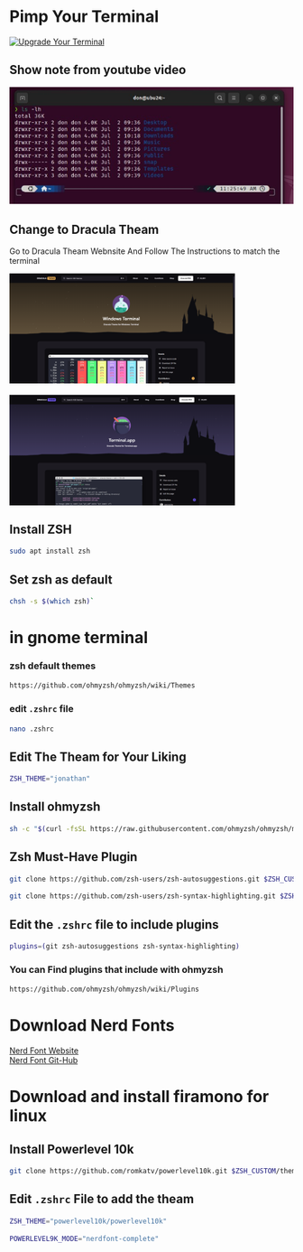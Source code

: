 # Pimp Your Terminal

[![Upgrade Your Terminal](https://img.youtube.com/vi/80PHRWH84Tc/maxresdefault.jpg)](https://youtu.be/80PHRWH84Tc)

## Show note from youtube video

![term.jpg](/img/term.jpg)

## Change to Dracula Theam

Go to Dracula Theam Webnsite And Follow The Instructions to match the terminal 

<div style="display: flex; gap: 20px; flex-wrap: wrap;">
  <img src="img/theam-dracula.png" alt="draculaIMG1" width="400"/>
  <img src="img/theam-dracula2.png" alt="draculaIMG2" width="400"/>
  <!-- add more images as needed -->
</div>

## Install ZSH

```bash
sudo apt install zsh
```

## Set zsh as default

```bash
chsh -s $(which zsh)`
```

# in gnome terminal

### zsh default themes

```bash
https://github.com/ohmyzsh/ohmyzsh/wiki/Themes
```

### edit `.zshrc` file 

```bash
nano .zshrc
```

## Edit The Theam for Your Liking 

```bash
ZSH_THEME="jonathan"
```

## Install ohmyzsh

```bash
sh -c "$(curl -fsSL https://raw.githubusercontent.com/ohmyzsh/ohmyzsh/master/tools/install.sh)"`
```

## Zsh Must-Have Plugin

```bash
git clone https://github.com/zsh-users/zsh-autosuggestions.git $ZSH_CUSTOM/plugins/zsh-autosuggestions`
```

```bash
git clone https://github.com/zsh-users/zsh-syntax-highlighting.git $ZSH_CUSTOM/plugins/zsh-syntax-highlighting`
```

## Edit the `.zshrc` file to include plugins

```bash
plugins=(git zsh-autosuggestions zsh-syntax-highlighting)
```

### You can Find plugins that include with ohmyzsh

```bash
https://github.com/ohmyzsh/ohmyzsh/wiki/Plugins
```

# Download Nerd Fonts 
[Nerd Font Website](https://www.nerdfonts.com/)
<br>
[Nerd Font Git-Hub](https://github.com/ryanoasis/nerd-fonts/tree/master/patched-fonts/FiraMono)

# Download and install firamono for linux

## Install Powerlevel 10k

```bash
git clone https://github.com/romkatv/powerlevel10k.git $ZSH_CUSTOM/themes/powerlevel10k`
```

## Edit `.zshrc` File to add the theam

```bash
ZSH_THEME="powerlevel10k/powerlevel10k"
```

```bash
POWERLEVEL9K_MODE="nerdfont-complete"
```
